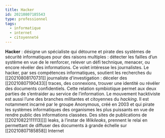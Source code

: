 ```yaml
---
title: Hacker
id: 20210807185543
type: professionnel
tags:
  - informatique
  - internet
  - citoyenneté
---
```

            

**Hacker** : désigne un spécialiste qui détourne et pirate des systèmes de sécurité informatiques pour des raisons multiples : détecter les failles d’un système en vue de le renforcer, relever un défi technique, menacer, ou encore révéler des informations. Ce volet intéresse les journalistes. Le hacker, par ses compétences informatiques, soutient les recherches du [[20210808170731]] journaliste d'investigation : déceler des [[20210807190433]] traces, des connexions, trouver une identité ou révéler des documents confidentiels. Cette relation symbiotique permet aux deux parties de s’entraider au service de l’information. Le mouvement hacktiviste est aussi l’une des branches militantes et citoyennes du _hacking_. Il est notamment incarné par le groupe Anonymous, créé en 2003 et qui pirate les systèmes informatiques des organismes les plus puissants en vue de rendre public des informations classées. Des sites de publications de [[20210822111113]]]] leaks, à l’instar de _Wikileaks_, prennent le relai en permettant de diffuser des documents à grande échelle sur [[20210807185858]] Internet




